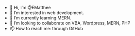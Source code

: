- 👋 Hi, I’m @EMatthee
- 👀 I’m interested in web development.
- 🌱 I’m currently learning MERN.
- 💞️ I’m looking to collaborate on VBA, Wordpress, MERN, PHP
- 📫 How to reach me: through GitHub

<!---
EMatthee/EMatthee is a ✨ special ✨ repository because its `README.md` (this file) appears on your GitHub profile.
You can click the Preview link to take a look at your changes.
--->
